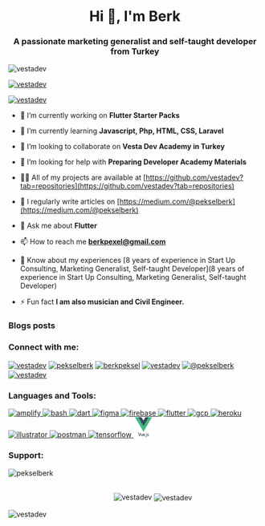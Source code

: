 <h1 align="center">Hi 👋, I'm Berk</h1>
<h3 align="center">A passionate marketing generalist and self-taught developer from Turkey</h3>

<p align="left"> <img src="https://komarev.com/ghpvc/?username=vestadev&label=Profile%20views&color=0e75b6&style=flat" alt="vestadev" /> </p>

<p align="left"> <a href="https://github.com/ryo-ma/github-profile-trophy"><img src="https://github-profile-trophy.vercel.app/?username=vestadev" alt="vestadev" /></a> </p>

<p align="left"> <a href="https://twitter.com/vestadev" target="blank"><img src="https://img.shields.io/twitter/follow/vestadev?logo=twitter&style=for-the-badge" alt="vestadev" /></a> </p>

- 🔭 I’m currently working on **Flutter Starter Packs**

- 🌱 I’m currently learning **Javascript, Php, HTML, CSS, Laravel**

- 👯 I’m looking to collaborate on **Vesta Dev Academy in Turkey**

- 🤝 I’m looking for help with **Preparing Developer Academy Materials**

- 👨‍💻 All of my projects are available at [https://github.com/vestadev?tab=repositories](https://github.com/vestadev?tab=repositories)

- 📝 I regularly write articles on [https://medium.com/@pekselberk](https://medium.com/@pekselberk)

- 💬 Ask me about **Flutter**

- 📫 How to reach me **berkpexel@gmail.com**

- 📄 Know about my experiences [8 years of experience in Start Up Consulting, Marketing Generalist, Self-taught Developer](8 years of experience in Start Up Consulting, Marketing Generalist, Self-taught Developer)

- ⚡ Fun fact **I am also musician and Civil Engineer.**

### Blogs posts
<!-- BLOG-POST-LIST:START -->
<!-- BLOG-POST-LIST:END -->

<h3 align="left">Connect with me:</h3>
<p align="left">
<a href="https://dev.to/vestadev" target="blank"><img align="center" src="https://raw.githubusercontent.com/rahuldkjain/github-profile-readme-generator/master/src/images/icons/Social/devto.svg" alt="vestadev" height="30" width="40" /></a>
<a href="https://twitter.com/vestadev" target="blank"><img align="center" src="https://raw.githubusercontent.com/rahuldkjain/github-profile-readme-generator/master/src/images/icons/Social/twitter.svg" alt="pekselberk" height="30" width="40" /></a>
<a href="https://linkedin.com/in/berkpeksel" target="blank"><img align="center" src="https://raw.githubusercontent.com/rahuldkjain/github-profile-readme-generator/master/src/images/icons/Social/linked-in-alt.svg" alt="berkpeksel" height="30" width="40" /></a>
<a href="https://stackoverflow.com/users/vestadev" target="blank"><img align="center" src="https://raw.githubusercontent.com/rahuldkjain/github-profile-readme-generator/master/src/images/icons/Social/stack-overflow.svg" alt="vestadev" height="30" width="40" /></a>
<a href="https://medium.com/@pekselberk" target="blank"><img align="center" src="https://raw.githubusercontent.com/rahuldkjain/github-profile-readme-generator/master/src/images/icons/Social/medium.svg" alt="@pekselberk" height="30" width="40" /></a>
<a href="https://www.youtube.com/c/vestadev" target="blank"><img align="center" src="https://raw.githubusercontent.com/rahuldkjain/github-profile-readme-generator/master/src/images/icons/Social/youtube.svg" alt="vestadev" height="30" width="40" /></a>
</p>

<h3 align="left">Languages and Tools:</h3>
<p align="left"> <a href="https://aws.amazon.com/amplify/" target="_blank" rel="noreferrer"> <img src="https://docs.amplify.aws/assets/logo-dark.svg" alt="amplify" width="40" height="40"/> </a> <a href="https://www.gnu.org/software/bash/" target="_blank" rel="noreferrer"> <img src="https://www.vectorlogo.zone/logos/gnu_bash/gnu_bash-icon.svg" alt="bash" width="40" height="40"/> </a> <a href="https://dart.dev" target="_blank" rel="noreferrer"> <img src="https://www.vectorlogo.zone/logos/dartlang/dartlang-icon.svg" alt="dart" width="40" height="40"/> </a> <a href="https://www.figma.com/" target="_blank" rel="noreferrer"> <img src="https://www.vectorlogo.zone/logos/figma/figma-icon.svg" alt="figma" width="40" height="40"/> </a> <a href="https://firebase.google.com/" target="_blank" rel="noreferrer"> <img src="https://www.vectorlogo.zone/logos/firebase/firebase-icon.svg" alt="firebase" width="40" height="40"/> </a> <a href="https://flutter.dev" target="_blank" rel="noreferrer"> <img src="https://www.vectorlogo.zone/logos/flutterio/flutterio-icon.svg" alt="flutter" width="40" height="40"/> </a> <a href="https://cloud.google.com" target="_blank" rel="noreferrer"> <img src="https://www.vectorlogo.zone/logos/google_cloud/google_cloud-icon.svg" alt="gcp" width="40" height="40"/> </a> <a href="https://heroku.com" target="_blank" rel="noreferrer"> <img src="https://www.vectorlogo.zone/logos/heroku/heroku-icon.svg" alt="heroku" width="40" height="40"/> </a> <a href="https://www.adobe.com/in/products/illustrator.html" target="_blank" rel="noreferrer"> <img src="https://www.vectorlogo.zone/logos/adobe_illustrator/adobe_illustrator-icon.svg" alt="illustrator" width="40" height="40"/> </a> <a href="https://postman.com" target="_blank" rel="noreferrer"> <img src="https://www.vectorlogo.zone/logos/getpostman/getpostman-icon.svg" alt="postman" width="40" height="40"/> </a> <a href="https://www.tensorflow.org" target="_blank" rel="noreferrer"> <img src="https://www.vectorlogo.zone/logos/tensorflow/tensorflow-icon.svg" alt="tensorflow" width="40" height="40"/> </a> <a href="https://vuejs.org/" target="_blank" rel="noreferrer"> <img src="https://raw.githubusercontent.com/devicons/devicon/master/icons/vuejs/vuejs-original-wordmark.svg" alt="vuejs" width="40" height="40"/> </a> </p>

<h3 align="left">Support:</h3>
<p><a href="https://www.buymeacoffee.com/pekselberk"> <img align="left" src="https://cdn.buymeacoffee.com/buttons/v2/default-yellow.png" height="50" width="210" alt="pekselberk" /></a></p><br><br>

<p><img align="left" src="https://github-readme-stats.vercel.app/api/top-langs?username=vestadev&show_icons=true&locale=en&layout=compact" alt="vestadev" /></p>

<p>&nbsp;<img align="center" src="https://github-readme-stats.vercel.app/api?username=vestadev&show_icons=true&locale=en" alt="vestadev" /></p>

<p><img align="center" src="https://github-readme-streak-stats.herokuapp.com/?user=vestadev&" alt="vestadev" /></p>
